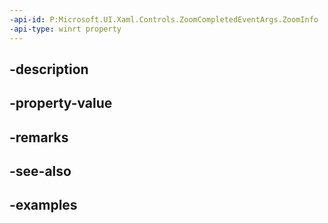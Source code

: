 ```yaml
---
-api-id: P:Microsoft.UI.Xaml.Controls.ZoomCompletedEventArgs.ZoomInfo
-api-type: winrt property
---
```


## -description

## -property-value

## -remarks

## -see-also

## -examples

